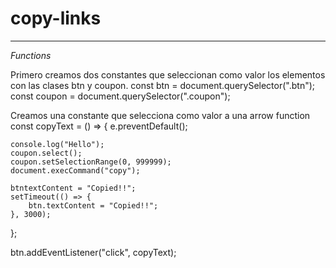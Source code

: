 # copy-links
---------------------------------------------------------------------------------------------------------------------------------------------------------
*Functions*

Primero creamos dos constantes que seleccionan como valor los elementos con las clases btn y coupon.
const btn = document.querySelector(".btn");
const coupon = document.querySelector(".coupon");

Creamos una constante que selecciona como valor a una arrow function 
const copyText = () => {
    e.preventDefault();

    console.log("Hello");
    coupon.select();
    coupon.setSelectionRange(0, 999999);
    document.execCommand("copy");

    btntextContent = "Copied!!";
    setTimeout(() => {
        btn.textContent = "Copied!!";
    }, 3000);
};

btn.addEventListener("click", copyText);

